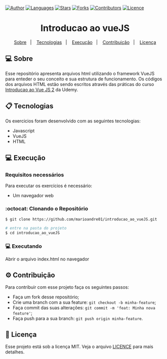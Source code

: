 [![Author](https://img.shields.io/badge/author-marioandre01-3771a1?style=flat-square)](https://github.com/marioandre01)
[![Languages](https://img.shields.io/github/languages/count/marioandre01/introducao_ao_vueJS?color=%233771a1&style=flat-square)](#)
[![Stars](https://img.shields.io/github/stars/marioandre01/introducao_ao_vueJS?color=3771a1&style=flat-square)](https://github.com/marioandre01/introducao_ao_vueJS/stargazers)
[![Forks](https://img.shields.io/github/forks/marioandre01/introducao_ao_vueJS?color=%233771a1&style=flat-square)](https://github.com/marioandre01/introducao_ao_vueJS/network/members)
[![Contributors](https://img.shields.io/github/contributors/marioandre01/introducao_ao_vueJS?color=3771a1&style=flat-square)](https://github.com/marioandre01/introducao_ao_vueJS/graphs/contributors)
[![Licence](https://img.shields.io/github/license/marioandre01/introducao_ao_vueJS?color=%233771a1&style=flat-square)](https://github.com/marioandre01/introducao_ao_vueJS/blob/master/LICENCE.md)


<h1 align="center">
    Introducao ao vueJS
</h1>

<p align="center"> 
  <a href="#-projeto">Sobre</a>&nbsp;&nbsp;&nbsp;|&nbsp;&nbsp;&nbsp;
  <a href="#-tecnologias">Tecnologias</a>&nbsp;&nbsp;&nbsp;|&nbsp;&nbsp;&nbsp;
  <a href="#bulb-funcionamento-da-aplicação">Execução</a>&nbsp;&nbsp;&nbsp;|&nbsp;&nbsp;&nbsp;
  <a href="#gear-contribuição">Contribuição</a>&nbsp;&nbsp;&nbsp;|&nbsp;&nbsp;&nbsp;
  <a href="#memo-licença">Licença</a>
</p>

## 💻 Sobre

Esse repositório apresenta arquivos html utilizando o framework VueJS para enteder o seu conceito e sua estrutura de funcionamento. Os códigos dos arquivos HTML estão sendo escritos através das práticas  do curso [Introducao ao Vue JS 2](https://www.udemy.com/course/introducao-ao-vue-js-2/) da Udemy. 
  

## 📋 Tecnologias

Os exercicios foram desenvolvido com as seguintes tecnologias:

- Javascript
- VueJS
- HTML

## 💻 Execução

### Requisitos necessários

Para executar os exercícios é necessário:
- Um navegador web

### :octocat: Clonando o Repositório

```bash
$ git clone https://github.com/marioandre01/introducao_ao_vueJS.git

# entre na pasta do projeto
$ cd introducao_ao_vueJS
```
### 💻 Executando

Abrir o arquivo index.html no navegador

## :gear: Contribuição

Para contribuir com esse projeto faça os seguintes passos:

- Faça um fork desse repositório;
- Crie uma branch com a sua feature: `git checkout -b minha-feature`;
- Faça commit das suas alterações: `git commit -m 'feat: Minha nova feature'`;
- Faça push para a sua branch: `git push origin minha-feature`.

## :memo: Licença

Esse projeto está sob a licença MIT. Veja o arquivo [LICENCE](./LICENCE.md) para mais detalhes.




